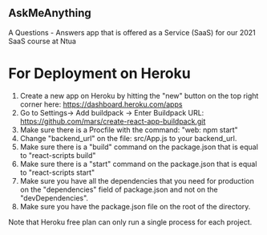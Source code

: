## AskMeAnything
A Questions - Answers app that is offered as a Service (SaaS) for our 2021 SaaS course at Ntua

# For Deployment on Heroku
1. Create a new app on Heroku by hitting the "new" button on the top right corner here: https://dashboard.heroku.com/apps
3. Go to Settings-> Add buildpack -> Enter Buildpack URL: https://github.com/mars/create-react-app-buildpack.git
4. Make sure there is a Procfile with the command: "web: npm start"
5. Change "backend_url" on the file: src/App.js to your backend_url.
6. Make sure there is a "build" command on the package.json that is equal to "react-scripts build"
7. Make sure there is a "start" command on the package.json that is equal to "react-scripts start"
8. Make sure you have all the dependencies that you need for production on the "dependencies" field of package.json and not on the "devDependencies".
9. Make sure you have the package.json file on the root of the directory.

Note that Heroku free plan can only run a single process for each project.
